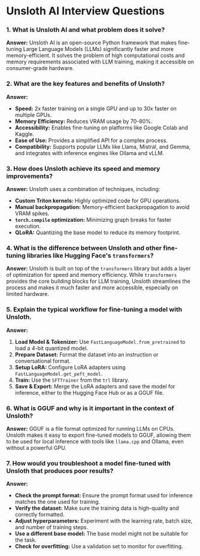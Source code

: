 # Unsloth AI Interview Questions

### 1. What is Unsloth AI and what problem does it solve?
**Answer:** Unsloth AI is an open-source Python framework that makes fine-tuning Large Language Models (LLMs) significantly faster and more memory-efficient. It solves the problem of high computational costs and memory requirements associated with LLM training, making it accessible on consumer-grade hardware.

### 2. What are the key features and benefits of Unsloth?
**Answer:**
*   **Speed:** 2x faster training on a single GPU and up to 30x faster on multiple GPUs.
*   **Memory Efficiency:** Reduces VRAM usage by 70-80%.
*   **Accessibility:** Enables fine-tuning on platforms like Google Colab and Kaggle.
*   **Ease of Use:** Provides a simplified API for a complex process.
*   **Compatibility:** Supports popular LLMs like Llama, Mistral, and Gemma, and integrates with inference engines like Ollama and vLLM.

### 3. How does Unsloth achieve its speed and memory improvements?
**Answer:** Unsloth uses a combination of techniques, including:
*   **Custom Triton kernels:** Highly optimized code for GPU operations.
*   **Manual backpropagation:** Memory-efficient backpropagation to avoid VRAM spikes.
*   **`torch.compile` optimization:** Minimizing graph breaks for faster execution.
*   **QLoRA:** Quantizing the base model to reduce its memory footprint.

### 4. What is the difference between Unsloth and other fine-tuning libraries like Hugging Face's `transformers`?
**Answer:** Unsloth is built on top of the `transformers` library but adds a layer of optimization for speed and memory efficiency. While `transformers` provides the core building blocks for LLM training, Unsloth streamlines the process and makes it much faster and more accessible, especially on limited hardware.

### 5. Explain the typical workflow for fine-tuning a model with Unsloth.
**Answer:**
1.  **Load Model & Tokenizer:** Use `FastLanguageModel.from_pretrained` to load a 4-bit quantized model.
2.  **Prepare Dataset:** Format the dataset into an instruction or conversational format.
3.  **Setup LoRA:** Configure LoRA adapters using `FastLanguageModel.get_peft_model`.
4.  **Train:** Use the `SFTTrainer` from the `trl` library.
5.  **Save & Export:** Merge the LoRA adapters and save the model for inference, either to the Hugging Face Hub or as a GGUF file.

### 6. What is GGUF and why is it important in the context of Unsloth?
**Answer:** GGUF is a file format optimized for running LLMs on CPUs. Unsloth makes it easy to export fine-tuned models to GGUF, allowing them to be used for local inference with tools like `llama.cpp` and Ollama, even without a powerful GPU.

### 7. How would you troubleshoot a model fine-tuned with Unsloth that produces poor results?
**Answer:**
*   **Check the prompt format:** Ensure the prompt format used for inference matches the one used for training.
*   **Verify the dataset:** Make sure the training data is high-quality and correctly formatted.
*   **Adjust hyperparameters:** Experiment with the learning rate, batch size, and number of training steps.
*   **Use a different base model:** The base model might not be suitable for the task.
*   **Check for overfitting:** Use a validation set to monitor for overfitting.
